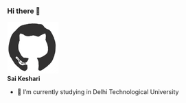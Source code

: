 ### Hi there 👋

<html>
    <head>
        <link rel="stylesheet" type="text/css" href="https://github.com/saikeshari/saikeshari/blob/main/test.css">
    </head>
    <body>
<div>
    <div id="gif1">
    <img src="https://github.com/saikeshari/saikeshari/blob/main/github.gif" height="120" width="120">
</div>
    <div id="bio">
        <span id="name"><strong>Sai Keshari</strong></span>
<div>
    <ul>
      <li>🔭 I’m currently studying in Delhi Technological University</li>
    </ul>
        </div>
      </div>
      
  </div>
  </body>
  </html>
<!--
**saikeshari/saikeshari** is a ✨ _special_ ✨ repository because its `README.md` (this file) appears on your GitHub profile.

Here are some ideas to get you started:

- 🔭 I’m currently studying in Delhi Technological University
- 🌱 I’m currently learning ...
- 👯 I’m looking to collaborate on ...
- 🤔 I’m looking for help with ...
- 💬 Ask me about ...
- 📫 How to reach me: ...
- 😄 Pronouns: ...
- ⚡ Fun fact: ...
-->
